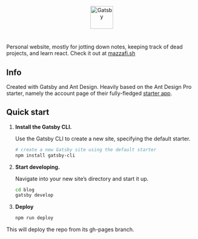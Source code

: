 <p align="center">
  <a href="https://www.gatsbyjs.org">
    <img alt="Gatsby" src="https://www.gatsbyjs.org/monogram.svg" width="60" />
  </a>
</p>
<h1 align="center">
</h1>

Personal website, mostly for jotting down notes, keeping track of dead projects, and learn react. 
Check it out at [mazzafi.sh](https://mazzafi.zh)
 
## Info

Created with Gatsby and Ant Design. Heavily based on the Ant Design Pro starter, namely the account
page of their fully-fledged [starter app](https://github.com/ant-design/ant-design-pro).

## Quick start

1.  **Install the Gatsby CLI.**

    Use the Gatsby CLI to create a new site, specifying the default starter.

    ```sh
    # create a new Gatsby site using the default starter
    npm install gatsby-cli
    ```

2.  **Start developing.**

    Navigate into your new site’s directory and start it up.

    ```sh
    cd blog
    gatsby develop
    ```

4.  **Deploy**

    ```sh
    npm run deploy
    ```

This will deploy the repo from its gh-pages branch.


